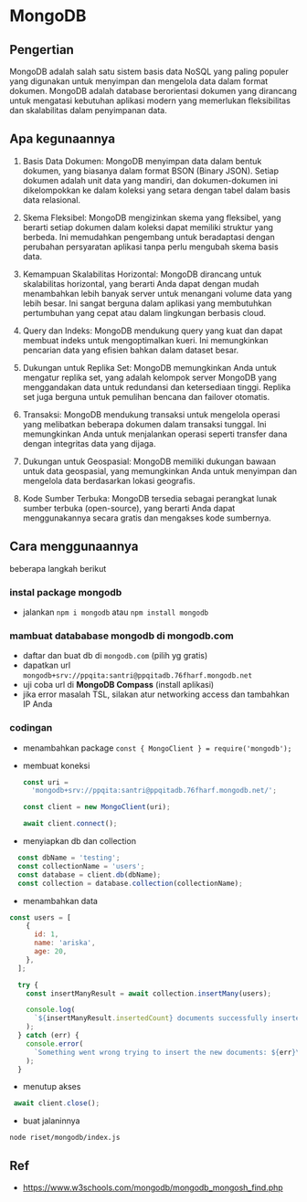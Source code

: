 
# MongoDB

## Pengertian
MongoDB adalah salah satu sistem basis data NoSQL yang paling populer yang digunakan untuk menyimpan dan mengelola data dalam format dokumen. MongoDB adalah database berorientasi dokumen yang dirancang untuk mengatasi kebutuhan aplikasi modern yang memerlukan fleksibilitas dan skalabilitas dalam penyimpanan data.

## Apa kegunaannya
1. Basis Data Dokumen: MongoDB menyimpan data dalam bentuk dokumen, yang biasanya dalam format BSON (Binary JSON). Setiap dokumen adalah unit data yang mandiri, dan dokumen-dokumen ini dikelompokkan ke dalam koleksi yang setara dengan tabel dalam basis data relasional.

2. Skema Fleksibel: MongoDB mengizinkan skema yang fleksibel, yang berarti setiap dokumen dalam koleksi dapat memiliki struktur yang berbeda. Ini memudahkan pengembang untuk beradaptasi dengan perubahan persyaratan aplikasi tanpa perlu mengubah skema basis data.

3. Kemampuan Skalabilitas Horizontal: MongoDB dirancang untuk skalabilitas horizontal, yang berarti Anda dapat dengan mudah menambahkan lebih banyak server untuk menangani volume data yang lebih besar. Ini sangat berguna dalam aplikasi yang membutuhkan pertumbuhan yang cepat atau dalam lingkungan berbasis cloud.

4. Query dan Indeks: MongoDB mendukung query yang kuat dan dapat membuat indeks untuk mengoptimalkan kueri. Ini memungkinkan pencarian data yang efisien bahkan dalam dataset besar.

5. Dukungan untuk Replika Set: MongoDB memungkinkan Anda untuk mengatur replika set, yang adalah kelompok server MongoDB yang menggandakan data untuk redundansi dan ketersediaan tinggi. Replika set juga berguna untuk pemulihan bencana dan failover otomatis.

6. Transaksi: MongoDB mendukung transaksi untuk mengelola operasi yang melibatkan beberapa dokumen dalam transaksi tunggal. Ini memungkinkan Anda untuk menjalankan operasi seperti transfer dana dengan integritas data yang dijaga.

7. Dukungan untuk Geospasial: MongoDB memiliki dukungan bawaan untuk data geospasial, yang memungkinkan Anda untuk menyimpan dan mengelola data berdasarkan lokasi geografis.

8. Kode Sumber Terbuka: MongoDB tersedia sebagai perangkat lunak sumber terbuka (open-source), yang berarti Anda dapat menggunakannya secara gratis dan mengakses kode sumbernya.

## Cara menggunaannya
beberapa langkah berikut
### instal package mongodb
- jalankan `npm i mongodb` atau `npm install mongodb`

### mambuat datababase mongodb di mongodb.com
- daftar dan buat db di `mongodb.com` (pilih yg gratis)
- dapatkan url `mongodb+srv://ppqita:santri@ppqitadb.76fharf.mongodb.net`
- uji coba url di **MongoDB Compass** (install aplikasi)
- jika error masalah TSL, silakan atur networking access dan tambahkan IP Anda

### codingan
- menambahkan package
  `const { MongoClient } = require('mongodb');`

- membuat koneksi
  ```js
  const uri =
    'mongodb+srv://ppqita:santri@ppqitadb.76fharf.mongodb.net/';

  const client = new MongoClient(uri);

  await client.connect();

  ```
- menyiapkan db dan collection

```js
  const dbName = 'testing';
  const collectionName = 'users';
  const database = client.db(dbName);
  const collection = database.collection(collectionName);
```
- menambahkan data

```js
const users = [
    {
      id: 1,
      name: 'ariska',
      age: 20,
    },
  ];

  try {
    const insertManyResult = await collection.insertMany(users);

    console.log(
      `${insertManyResult.insertedCount} documents successfully inserted.\n`
    );
  } catch (err) {
    console.error(
      `Something went wrong trying to insert the new documents: ${err}\n`
    );
  }
```

- menutup akses

```js
 await client.close();
```
- buat jalaninnya

`node riset/mongodb/index.js`

## Ref
- https://www.w3schools.com/mongodb/mongodb_mongosh_find.php

